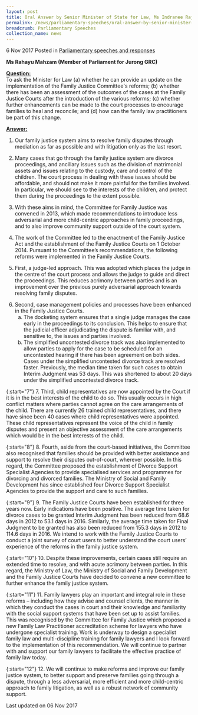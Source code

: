 ```yaml
---
layout: post
title: Oral Answer by Senior Minister of State for Law, Ms Indranee Rajah SC, to Parliamentary Question on the Family Justice Committee's Reforms
permalink: /news/parliamentary-speeches/oral-answer-by-senior-minister-of-state-for-law--ms-indranee-raj
breadcrumb: Parliamentary Speeches
collection_name: news
---
```


6 Nov 2017 Posted in [Parliamentary speeches and responses](/news/parliamentary-speeches)

**Ms Rahayu Mahzam (Member of Parliament for Jurong GRC)**

**<u>Question:</u>**  
To ask the Minister for Law (a) whether he can provide an update on the implementation of the Family Justice Committee's reforms; (b) whether there has been an assessment of the outcomes of the cases at the Family Justice Courts after the introduction of the various reforms; (c) whether further enhancements can be made to the court processes to encourage families to heal and reconcile; and (d) how can the family law practitioners be part of this change.


**<u>Answer:</u>**

1. Our family justice system aims to resolve family disputes through mediation as far as possible and with litigation only as the last resort.
 
2. Many cases that go through the family justice system are divorce proceedings, and ancillary issues such as the division of matrimonial assets and issues relating to the custody, care and control of the children. The court process in dealing with these issues should be affordable, and should not make it more painful for the families involved. In particular, we should see to the interests of the children, and protect them during the proceedings to the extent possible.
 
3. With these aims in mind, the Committee for Family Justice was convened in 2013, which made recommendations to introduce less adversarial and more child-centric approaches in family proceedings, and to also improve community support outside of the court system.
 
4. The work of the Committee led to the enactment of the Family Justice Act and the establishment of the Family Justice Courts on 1 October 2014. Pursuant to the Committee’s recommendations, the following reforms were implemented in the Family Justice Courts.
 
5. First, a judge-led approach. This was adopted which places the judge in the centre of the court process and allows the judge to guide and direct the proceedings. This reduces acrimony between parties and is an improvement over the previous purely adversarial approach towards resolving family disputes.

<ol start="6">
<li>Second, case management policies and processes have been enhanced in the Family Justice Courts.

<ol style="list-style-type: lower-alpha">
<li>The docketing system ensures that a single judge manages the case early in the proceedings to its conclusion. This helps to ensure that the judicial officer adjudicating the dispute is familiar with, and sensitive to, the issues and parties involved. </li>
 
<li>The simplified uncontested divorce track was also implemented to allow parties to apply for the case to be scheduled for an uncontested hearing if there has been agreement on both sides. Cases under the simplified uncontested divorce track are resolved faster. Previously, the median time taken for such cases to obtain Interim Judgment was 53 days. This was shortened to about 20 days under the simplified uncontested divorce track. </li>
</ol>

</li>
</ol>


{:start="7"}
7. Third, child representatives are now appointed by the Court if it is in the best interests of the child to do so. This usually occurs in high conflict matters where parties cannot agree on the care arrangements of the child. There are currently 26 trained child representatives, and there have since been 40 cases where child representatives were appointed. These child representatives represent the voice of the child in family disputes and present an objective assessment of the care arrangements which would be in the best interests of the child.

{:start="8"}
8. Fourth, aside from the court-based initiatives, the Committee also recognised that families should be provided with better assistance and support to resolve their disputes out-of-court, wherever possible. In this regard, the Committee proposed the establishment of Divorce Support Specialist Agencies to provide specialised services and programmes for divorcing and divorced families. The Ministry of Social and Family Development has since established four Divorce Support Specialist Agencies to provide the support and care to such families.

{:start="9"}
9. The Family Justice Courts have been established for three years now.  Early indications have been positive. The average time taken for divorce cases to be granted Interim Judgment has been reduced from 68.6 days in 2012 to 53.1 days in 2016. Similarly, the average time taken for Final Judgment to be granted has also been reduced from 155.3 days in 2012 to 114.6 days in 2016. We intend to work with the Family Justice Courts to conduct a joint survey of court users to better understand the court users’ experience of the reforms in the family justice system.

{:start="10"}
10. Despite these improvements, certain cases still require an extended time to resolve, and with acute acrimony between parties. In this regard, the Ministry of Law, the Ministry of Social and Family Development and the Family Justice Courts have decided to convene a new committee to further enhance the family justice system.

{:start="11"}
11. Family lawyers play an important and integral role in these reforms – including how they advise and counsel clients, the manner in which they conduct the cases in court and their knowledge and familiarity with the social support systems that have been set up to assist families. This was recognised by the Committee for Family Justice which proposed a new Family Law Practitioner accreditation scheme for lawyers who have undergone specialist training. Work is underway to design a specialist family law and multi-discipline training for family lawyers and I look forward to the implementation of this recommendation. We will continue to partner with and support our family lawyers to facilitate the effective practice of family law today.

{:start="12"}
12. We will continue to make reforms and improve our family justice system, to better support and preserve families going through a dispute, through a less adversarial, more efficient and more child-centric approach to family litigation, as well as a robust network of community support.



<p class="right-side-updated">Last updated on 06 Nov 2017</p> 
